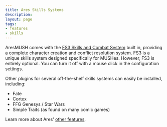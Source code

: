 ```yaml
---
title: Ares Skills Systems
description: 
layout: page
tags:
- features
- skills
---
```


AresMUSH comes with the [FS3 Skills and Combat System](/fs3/fs3-3) built in, providing a complete character creation and conflict resolution system.  FS3 is a unique skills system designed specifically for MUSHes.  However, FS3 is entirely optional.  You can turn it off with a mouse click in the configuration settings.

Other plugins for several off-the-shelf skills systems can easily be installed, including:

* Fate
* Cortex
* FFG Genesys / Star Wars
* Simple Traits (as found on many comic games)

Learn more about Ares' [other features](/features).